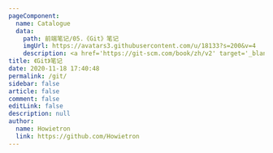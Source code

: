 ```yaml
---
pageComponent:
  name: Catalogue
  data:
    path: 前端笔记/05.《Git》笔记
    imgUrl: https://avatars3.githubusercontent.com/u/18133?s=200&v=4
    description: <a href='https://git-scm.com/book/zh/v2' target='_blank'>Git官网文档</a>的学习笔记，以官方文档为准。
title: 《Git》笔记
date: 2020-11-18 17:40:48
permalink: /git/
sidebar: false
article: false
comment: false
editLink: false
description: null
author:
  name: Howietron
  link: https://github.com/Howietron
---
```

